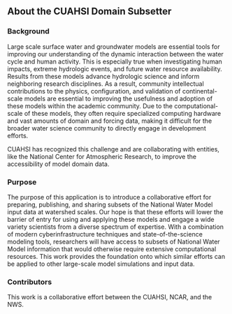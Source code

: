 ## About the CUAHSI Domain Subsetter

### Background  
Large scale surface water and groundwater models are essential tools for improving our understanding of the dynamic interaction between the water cycle and human activity. This is especially true when investigating human impacts, extreme hydrologic events, and future water resource availability. Results from these models advance hydrologic science and inform neighboring research disciplines. As a result, community intellectual contributions to the physics, configuration, and validation of continental-scale models are essential to improving the usefulness and adoption of these models within the academic community. Due to the computational-scale of these models, they often require specialized computing hardware and vast amounts of domain and forcing data, making  it difficult for the broader water science community to directly engage in development efforts.   

CUAHSI has recognized this challenge and are collaborating with entities, like the National Center for Atmospheric Research, to improve the accessibility of model domain data.  

### Purpose  
The purpose of this application is to introduce a collaborative effort for preparing, publishing, and sharing subsets of the National Water Model input data at watershed scales. Our hope is that these efforts will lower the barrier of entry for using and applying these models and engage a wide variety scientists from a diverse spectrum of expertise. With a combination of modern cyberinfrastructure techniques and state-of-the-science modeling tools, researchers will have access to subsets of National Water Model information that would otherwise require extensive computational resources. This work provides the foundation onto which similar efforts can be applied to other large-scale model simulations and input data.

### Contributors
This work is a collaborative effort between the CUAHSI, NCAR, and the NWS.
